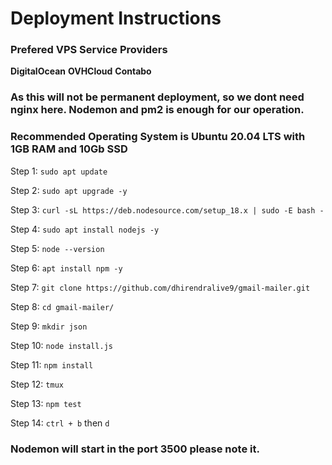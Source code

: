 # Deployment Instructions

### Prefered VPS Service Providers 
**DigitalOcean**
**OVHCloud**
**Contabo**

### As this will not be permanent deployment, so we dont need nginx here. Nodemon and pm2 is enough for our operation. 
### Recommended Operating System is Ubuntu 20.04 LTS with 1GB RAM and 10Gb SSD

Step 1:
`sudo apt update`

Step 2:
`sudo apt upgrade -y`

Step 3:
`curl -sL https://deb.nodesource.com/setup_18.x | sudo -E bash - `

Step 4:
`sudo apt install nodejs -y`

Step 5: 
`node --version`


Step 6: 
`apt install npm -y`

Step 7:
`git clone https://github.com/dhirendralive9/gmail-mailer.git `

Step 8:
`cd gmail-mailer/`

Step 9:
`mkdir json`

Step 10:
`node install.js`

Step 11: 
`npm install`

Step 12:
`tmux`

Step 13:
`npm test`

Step 14: 
`ctrl + b` then `d`

### Nodemon will start in the port 3500 please note it.


